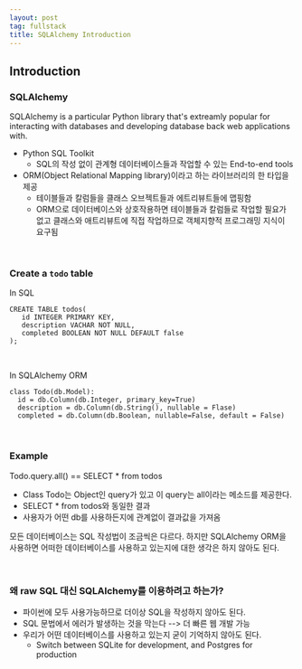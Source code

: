```yaml
---
layout: post
tag: fullstack
title: SQLAlchemy Introduction
---
```

## Introduction

### SQLAlchemy
SQLAlchemy is a particular Python library that's extreamly popular for interacting with databases and developing database back web applications with.
- Python SQL Toolkit
  - SQL의 작성 없이 관계형 데이터베이스들과 작업할 수 있는 End-to-end tools
- ORM(Object Relational Mapping library)이라고 하는 라이브러리의 한 타입을 제공
  - 테이블들과 칼럼들을 클래스 오브젝트들과 에트리뷰트들에 맵핑함
  - ORM으로 데이터베이스와 상호작용하면 테이블들과 칼럼들로 작업할 필요가 없고 클래스와 애트리뷰트에 직접 작업하므로 객체지향적 프로그래밍 지식이 요구됨
  
<br>
  
### Create a `todo` table
In SQL
```
CREATE TABLE todos(
   id INTEGER PRIMARY KEY,
   description VACHAR NOT NULL,
   completed BOOLEAN NOT NULL DEFAULT false
);
```

<br>

In SQLAlchemy ORM
```
class Todo(db.Model):
  id = db.Column(db.Integer, primary_key=True)
  description = db.Column(db.String(), nullable = Flase)
  completed = db.Column(db.Boolean, nullable=False, default = False)
```

<br>
  
### Example
Todo.query.all() == SELECT * from todos

- Class Todo는 Object인 query가 있고 이 query는 all이라는 메소드를 제공한다.
- SELECT * from todos와 동일한 결과
- 사용자가 어떤 db를 사용하든지에 관계없이 결과값을 가져옴

모든 데이터베이스는 SQL 작성법이 조금씩은 다르다. 하지만 SQLAlchemy ORM을 사용하면 어떠한 데이터베이스를 사용하고 있는지에 대한 생각은 하지 않아도 된다.

<br>

### 왜 raw SQL 대신 SQLAlchemy를 이용하려고 하는가?
- 파이썬에 모두 사용가능하므로 더이상 SQL을 작성하지 않아도 된다.
- SQL 문법에서 에러가 발생하는 것을 막는다 --> 더 빠른 웹 개발 가능
- 우리가 어떤 데이터베이스를 사용하고 있는지 굳이 기억하지 않아도 된다.
  - Switch between SQLite for development, and Postgres for production
